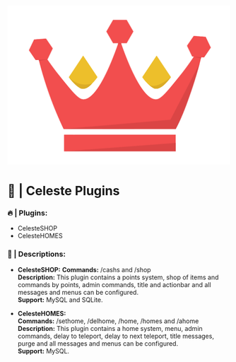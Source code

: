 ![](Celeste.png)
# **👑 | Celeste Plugins**

### 🔥 | Plugins:
- CelesteSHOP
- CelesteHOMES

### 📝 | Descriptions:
- **CelesteSHOP:**
**Commands:</b>** /cashs and /shop   
**Description:** This plugin contains a points system, shop of items and commands by points, admin commands, title and actionbar and all messages and menus can be configured.  
**Support:** MySQL and SQLite.

- **CelesteHOMES:**  
**Commands:** /sethome, /delhome, /home, /homes and /ahome  
**Description:** This plugin contains a home system, menu, admin commands, delay to teleport, delay to next teleport, title messages, purge and all messages and menus can be configured.   
**Support:** MySQL.
